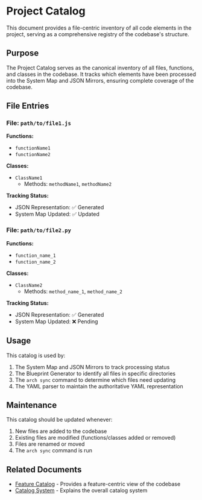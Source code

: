 # Project Catalog

This document provides a file-centric inventory of all code elements in the project, serving as a comprehensive registry of the codebase's structure.

## Purpose

The Project Catalog serves as the canonical inventory of all files, functions, and classes in the codebase. It tracks which elements have been processed into the System Map and JSON Mirrors, ensuring complete coverage of the codebase.

## File Entries

### File: `path/to/file1.js`

**Functions:**
- `functionName1`
- `functionName2`

**Classes:**
- `ClassName1`
  - Methods: `methodName1`, `methodName2`

**Tracking Status:**
- JSON Representation: ✅ Generated
- System Map Updated: ✅ Updated

### File: `path/to/file2.py`

**Functions:**
- `function_name_1`
- `function_name_2`

**Classes:**
- `ClassName2`
  - Methods: `method_name_1`, `method_name_2`

**Tracking Status:**
- JSON Representation: ✅ Generated
- System Map Updated: ❌ Pending

## Usage

This catalog is used by:

1. The System Map and JSON Mirrors to track processing status
2. The Blueprint Generator to identify all files in specific directories
3. The `arch sync` command to determine which files need updating
4. The YAML parser to maintain the authoritative YAML representation

## Maintenance

This catalog should be updated whenever:

1. New files are added to the codebase
2. Existing files are modified (functions/classes added or removed)
3. Files are renamed or moved
4. The `arch sync` command is run

## Related Documents

- [Feature Catalog](./feature_catalog.md) - Provides a feature-centric view of the codebase
- [Catalog System](../supporting_documents/catalog-system.md) - Explains the overall catalog system
